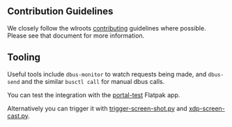 ## Contribution Guidelines

We closely follow the wlroots [contributing] guidelines where possible. Please
see that document for more information.

## Tooling

Useful tools include `dbus-monitor` to watch requests being made,
and `dbus-send` and the similar `busctl call` for manual dbus calls.

You can test the integration with the [portal-test] Flatpak app.

Alternatively you can trigger it with [trigger-screen-shot.py] and
[xdp-screen-cast.py].

[contributing]: https://github.com/swaywm/wlroots/blob/master/CONTRIBUTING.md
[portal-test]: https://github.com/matthiasclasen/portal-test
[trigger-screen-shot.py]: https://gitlab.gnome.org/snippets/814
[xdp-screen-cast.py]: https://gitlab.gnome.org/snippets/19
